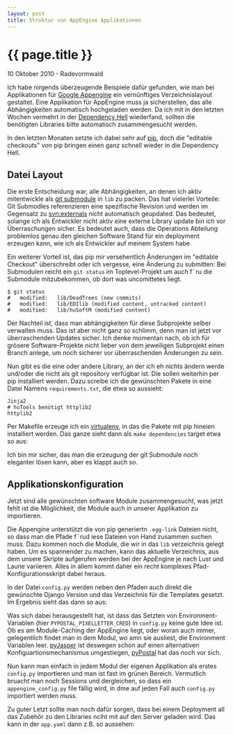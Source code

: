 ```yaml
---
layout: post
title: Struktur von AppEngine Applikationen
---
```


{{ page.title }}
================

<p class="meta">10 Oktober 2010 - Radevormwald</p>

Ich habe nirgends überzeugende Beispiele dafür gefunden, wie man bei Applikationen für [Google Appengine][1]
ein vernünftiges Verzeichnislayout gestaltet. Eine Applikation für AppEngine muss ja sicherstellen, das alle
Abhängigkeiten automatisch hochgeladen werden. Da ich mit in den letzten Wochen vermehrt in der [Dependency Hell][2] wiederfand, sollten die benötigten Libraries bitte automatisch zusammengesucht werden.

In den letzten Monaten setzte ich dabei sehr auf [pip][3], doch die "editable checkouts" von pip bringen einen ganz schnell wieder in die Dependency Hell.

Datei Layout
------------

Die erste Entscheidung war, alle Abhängigkeiten, an denen ich aktiv mitentwickle als [git submodule][4] in `lib` zu packen. Das hat vielerlei Vorteile: Git Submodles referenzieren eine spezifische Revision und werden im Gegensatz zu [svn:externals][5] nicht automatisch geupdated. Das bedeutet, solange ich als Entwickler nicht aktiv eine externe Library update bin ich vor Überraschungen sicher. Es bedeutet auch, dass die Operations Abteilung problemlos genau den gleichen Software Stand für ein deployment erzeugen kann, wie ich als Entwickler auf meinem System habe.

Ein weiterer Vorteil ist, das pip mir versehentlich Änderungen im "editable Checkout" überschreibt oder ich vergesse, eine Änderung zu submitten: Bei Submodulen reicht ein `git status` im Toplevel-Projekt um auch f¨ru die Submodule mitzubekommen, ob dort was uncomittetes liegt.

    $ git status
    #	modified:   lib/DeadTrees (new commits)
    #	modified:   lib/EDIlib (modified content, untracked content)
    #	modified:   lib/huSoftM (modified content)

Der Nachteil ist, dass man abhängigkeiten für diese Subprojekte selber verwalten muss. Das ist aber nicht ganz so schlimm, denn man ist jetzt vor überraschenden Updates sicher. Ich denke momentan nach, ob ich für grösere Software-Projekte nicht lieber von dem jeweiligen Subprojekt einen Branch anlege, um noch sicherer vor überraschenden Änderungen zu sein.

Nun gibt es die eine oder andere Library, an der ich eh nichts ändern werde und/oder die nicht als git repository verfügbar ist. Die sollen weiterhin per pip installiert werden. Dazu screibe ich die gewünschten Pakete in eine Datei Namens `requirements.txt`, die etwa so aussieht:

    Jinja2
    # huTools benötigt httplib2
    httplib2

Per Makefile erzeuge ich ein [virtualenv][6], in das die Pakete mit pip hineien installiert werden. Das ganze sieht dann als `make dependencies` target etwa so aus:

<script src="http://gist.github.com/619112.js?file=Makefile"></script>

Ich bin mir sicher, das man die erzeugung der git Submodule noch eleganter lösen kann, aber es klappt auch so.


Applikationskonfiguration
-------------------------

Jetzt sind alle gewünschten software Module zusammengesucht, was jetzt fehlt ist die Möglichkeit, die Module auch in unserer Applikation zu importieren.

Die Appengine unterstützt die von pip generiertn `.egg-link` Dateien nicht, so dass man die Pfade f¨rud iese Dateien von Hand zusammen suchen muss. Dazu kommen noch die Module, die wir in das `lib` verzeichnis gelegt haben. Um es spannender zu machen, kann das aktuelle Verzeichnis, aus dem unsere Skripte aufgerufen werden bei der AppEngine je nach Lust und Laune variieren. Alles in allem kommt daher ein recht komplexes Pfad-Konfigurationsskript dabei heraus.

In der Datei `config.py` werden neben den Pfaden auch direkt die gewünschte Django Version und das Verzeichnis für die Templates gesetzt. Im Ergebnis sieht das dann so aus:


<script src="http://gist.github.com/619112.js?file=config.py"></script>

Was sich dabei herausgestellt hat, ist dass das Setzten von Environment-Variablen (hier `PYPOSTAL_PIXELLETTER_CRED`) in `config.py` keine gute Idee ist. Ob es am Module-Caching der AppEngine liegt, oder woran auch immer, gelegentlich findet man in dem Modul, wo amn sie ausliest, die Environment Variablen leer. [pyJasper][7] ist deswegen schon auf einen alternativen Konfiguartionsmechanismus umgestiegen, [pyPostal][8] hat das noch vor sich.

Nun kann man einfach in jedem Modul der eigenen Applikation als erstes `config.py` importieren und man ist fast im grünen Bereich. Vermutlich bruacht man noch Sessions und dergleichen, so dass ein `appengine_config.py` file fällig wird, in dme auf jeden Fall auch `config.py` importiert werden muss.

<script src="http://gist.github.com/619112.js?file=appengine_config.py"></script>

Zu guter Letzt sollte man noch dafür sorgen, dass bei einem Deployment all das Zubehör zu den Libraries nciht mit auf den Server geladen wird. Das kann in der `app.yaml` dann z.B. so aussehen:

<script src="http://gist.github.com/619112.js?file=app.yaml"></script>

[1]: http://de.wikipedia.org/wiki/Google_App_Engine
[2]: http://en.wikipedia.org/wiki/Dependency_hell
[3]: http://pypi.python.org/pypi/pip
[4]: http://speirs.org/blog/2009/5/11/understanding-git-submodules.html
[5]: http://svnbook.red-bean.com/en/1.0/ch07s03.html
[6]: http://pypi.python.org/pypi/virtualenv
[7]: http://pypi.python.org/pypi/pyJasper
[8]: http://pypi.python.org/pypi/pyPostal

